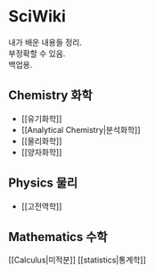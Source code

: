 # SciWiki
내가 배운 내용들 정리.    
부정확할 수 있음.   
백업용.   
## Chemistry 화학
- [[유기화학]]
- [[Analytical Chemistry|분석화학]]
- [[물리화학]]
- [[양자화학]]

## Physics 물리
- [[고전역학]]

## Mathematics 수학
[[Calculus|미적분]]
[[statistics|통계학]]
